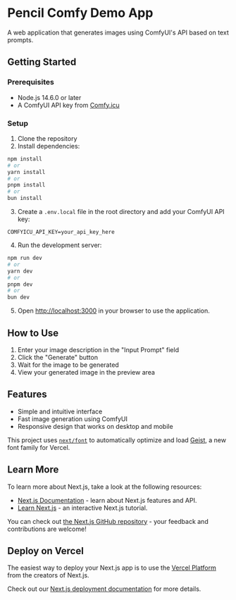 # Pencil Comfy Demo App

A web application that generates images using ComfyUI's API based on text prompts.

## Getting Started

### Prerequisites

- Node.js 14.6.0 or later
- A ComfyUI API key from [Comfy.icu](https://comfy.icu/)

### Setup

1. Clone the repository
2. Install dependencies:

```bash
npm install
# or
yarn install
# or
pnpm install
# or
bun install
```

3. Create a `.env.local` file in the root directory and add your ComfyUI API key:

```env
COMFYICU_API_KEY=your_api_key_here
```

4. Run the development server:

```bash
npm run dev
# or
yarn dev
# or
pnpm dev
# or
bun dev
```

5. Open [http://localhost:3000](http://localhost:3000) in your browser to use the application.

## How to Use

1. Enter your image description in the "Input Prompt" field
2. Click the "Generate" button
3. Wait for the image to be generated
4. View your generated image in the preview area

## Features

- Simple and intuitive interface
- Fast image generation using ComfyUI
- Responsive design that works on desktop and mobile

This project uses [`next/font`](https://nextjs.org/docs/app/building-your-application/optimizing/fonts) to automatically optimize and load [Geist](https://vercel.com/font), a new font family for Vercel.

## Learn More

To learn more about Next.js, take a look at the following resources:

- [Next.js Documentation](https://nextjs.org/docs) - learn about Next.js features and API.
- [Learn Next.js](https://nextjs.org/learn) - an interactive Next.js tutorial.

You can check out [the Next.js GitHub repository](https://github.com/vercel/next.js) - your feedback and contributions are welcome!

## Deploy on Vercel

The easiest way to deploy your Next.js app is to use the [Vercel Platform](https://vercel.com/new?utm_medium=default-template&filter=next.js&utm_source=create-next-app&utm_campaign=create-next-app-readme) from the creators of Next.js.

Check out our [Next.js deployment documentation](https://nextjs.org/docs/app/building-your-application/deploying) for more details.
